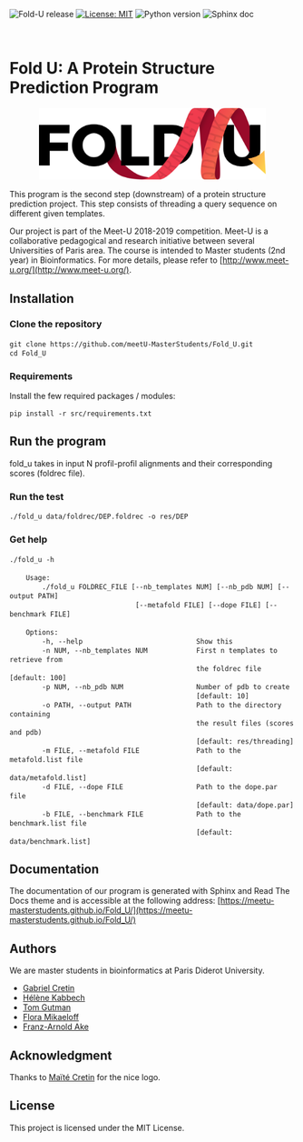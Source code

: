 ![Fold-U release](https://img.shields.io/badge/fold--u-v1.2-blue.svg)
[![License: MIT](https://img.shields.io/badge/License-MIT-yellow.svg)](https://opensource.org/licenses/MIT)
![Python version](https://img.shields.io/badge/python-3-brightgreen.svg)
![Sphinx doc](https://img.shields.io/badge/doc-sphinx-brightgreen.svg)  

<br>

# Fold U: A Protein Structure Prediction Program

<p align="center">
  <img width="400" src="img/logo_foldu.png" alt="logo_foldu"/>
</p>

This program is the second step (downstream) of a protein structure prediction project. This step consists of threading a query sequence on different given templates.


Our project is part of the Meet-U 2018-2019 competition.
Meet-U is a collaborative pedagogical and research initiative between several Universities of Paris area. The course is intended to Master students (2nd year) in Bioinformatics. For more details, please refer to [http://www.meet-u.org/](http://www.meet-u.org/).

## Installation

### Clone the repository
```
git clone https://github.com/meetU-MasterStudents/Fold_U.git
cd Fold_U
```

### Requirements
Install the few required packages / modules:
```
pip install -r src/requirements.txt
```

## Run the program
fold_u takes in input N profil-profil alignments and their corresponding scores (foldrec file).

### Run the test
```
./fold_u data/foldrec/DEP.foldrec -o res/DEP
```
### Get help
```
./fold_u -h

    Usage:
        ./fold_u FOLDREC_FILE [--nb_templates NUM] [--nb_pdb NUM] [--output PATH]
                               [--metafold FILE] [--dope FILE] [--benchmark FILE]

    Options:
        -h, --help                            Show this
        -n NUM, --nb_templates NUM            First n templates to retrieve from
                                              the foldrec file [default: 100]
        -p NUM, --nb_pdb NUM                  Number of pdb to create
                                              [default: 10]
        -o PATH, --output PATH                Path to the directory containing
                                              the result files (scores and pdb)
                                              [default: res/threading]
        -m FILE, --metafold FILE              Path to the metafold.list file
                                              [default: data/metafold.list]
        -d FILE, --dope FILE                  Path to the dope.par file
                                              [default: data/dope.par]
        -b FILE, --benchmark FILE             Path to the benchmark.list file
                                              [default: data/benchmark.list]
```

## Documentation

The documentation of our program is generated with Sphinx and Read The Docs theme and is accessible at the following address:
[https://meetu-masterstudents.github.io/Fold_U/](https://meetu-masterstudents.github.io/Fold_U/)

## Authors

We are master students in bioinformatics at Paris Diderot University.
- [Gabriel Cretin](https://github.com/gabrielctn)
- [Hélène Kabbech](https://github.com/kabhel)
- [Tom Gutman](https://github.com/tomgutman)
- [Flora Mikaeloff](https://github.com/FloraMika)
- [Franz-Arnold Ake](https://github.com/franzx5)

## Acknowledgment

Thanks to [Maïté Cretin](https://www.linkedin.com/in/maitewho/) for the nice logo.

## License

This project is licensed under the MIT License.
